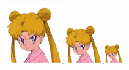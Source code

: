 <a href="https://example.com">
  <img src="image.png" alt="Icon" width="150" height="150" />
</a>

<a href="https://chelcey.github.io/Github-Practice/abcProjects">
  <img src="image.png" alt="Projects" width="100" height="100" />
</a>

<a href="https://chelcey.github.io/Github-Practice/abcProjects">
  <img src="image.png" alt="Projects" width="50" height="50" />
</a>


